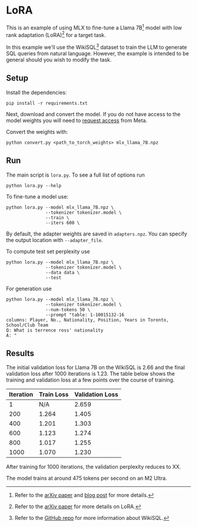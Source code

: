# LoRA

This is an example of using MLX to fine-tune a Llama 7B[^llama] model with low
rank adaptation (LoRA)[^lora] for a target task. 

In this example we'll use the WikiSQL[^wikisql] dataset to train the LLM to
generate SQL queries from natural language. However, the example is intended to
be general should you wish to modify the task.

## Setup 

Install the dependencies:

```
pip install -r requirements.txt
```

Next, download and convert the model. If you do not have access to the model
weights you will need to [request
access](https://docs.google.com/forms/d/e/1FAIpQLSfqNECQnMkycAp2jP4Z9TFX0cGR4uf7b_fBxjY_OjhJILlKGA/viewform)
from Meta.

Convert the weights with:

```
python convert.py <path_to_torch_weights> mlx_llama_7B.npz
```

## Run

The main script is `lora.py`. To see a full list of options run

```
python lora.py --help
```

To fine-tune a model use:

```
python lora.py --model mlx_llama_7B.npz \
               --tokenizer tokenizer.model \
               --train \
               --iters 600 \
```

By default, the adapter weights are saved in `adapters.npz`. You can specify
the output location with `--adapter_file`.

To compute test set perplexity use

```
python lora.py --model mlx_llama_7B.npz \
               --tokenizer tokenizer.model \
               --data data \
               --test 
```

For generation use

```
python lora.py --model mlx_llama_7B.npz \
               --tokenizer tokenizer.model \
               --num-tokens 50 \
               --prompt "table: 1-10015132-16
columns: Player, No., Nationality, Position, Years in Toronto, School/Club Team
Q: What is terrence ross' nationality
A: "
```

## Results

The initial validation loss for Llama 7B on the WikiSQL is 2.66 and the final
validation loss after 1000 iterations is 1.23. The table below shows the
training and validation loss at a few points over the course of training.

| Iteration | Train Loss | Validation Loss |
| --------- | ---------- | --------------- |
| 1         |    N/A     |      2.659      |
| 200       |    1.264   |      1.405      |
| 400       |    1.201   |      1.303      |
| 600       |    1.123   |      1.274      |
| 800       |    1.017   |      1.255      |
| 1000      |    1.070   |      1.230      |

After training for 1000 iterations, the validation perplexity reduces to XX.

The model trains at around 475 tokens per second on an M2 Ultra.

[^lora]: Refer to the [arXiv paper](https://arxiv.org/abs/2106.09685) for more details on LoRA.
[^llama]: Refer to the [arXiv paper](https://arxiv.org/abs/2302.13971) and [blog post](https://ai.meta.com/blog/large-language-model-llama-meta-ai/) for more details.
[^wikisql]: Refer to the [GitHub repo](https://github.com/salesforce/WikiSQL/tree/master) for more information about WikiSQL.
